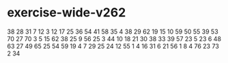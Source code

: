 # exercise-wide-v262
38
28
31
7
12
3
12
17
25
36
54
41
58
35
4
38
29
62
19
15
10
59
50
55
39
53
70
27
70
3
5
15
62
38
25
9
56
25
3
44
10
18
21
30
38
33
39
57
23
5
23
6
48
63
27
49
65
25
54
59
19
4
7
29
25
24
12
55
1
4
16
31
6
21
56
1
8
4
76
23
73
2
34
